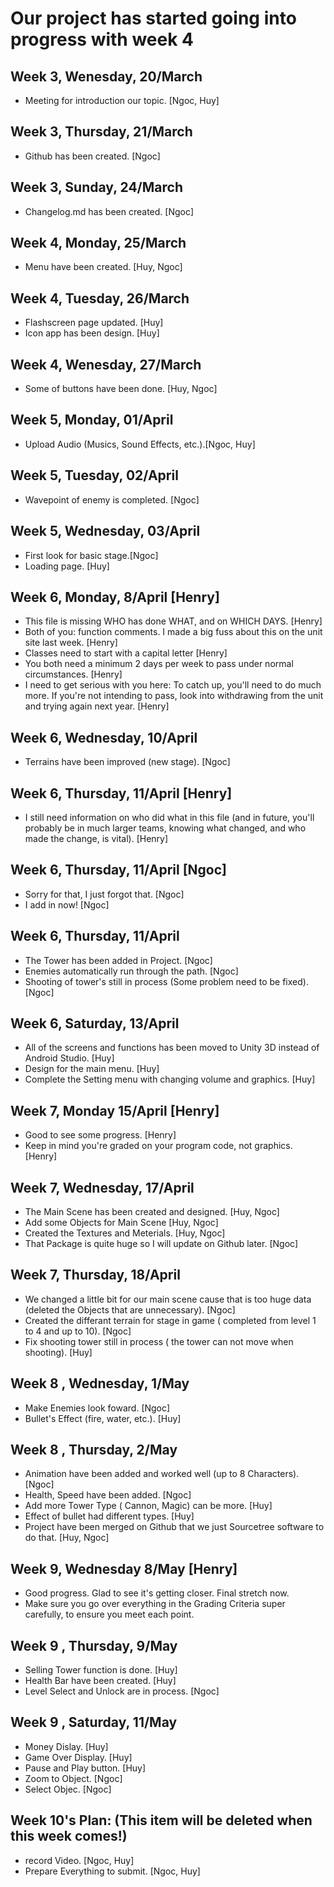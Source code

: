 # Our project has started going into progress with week 4

## Week 3, Wenesday, 20/March

- Meeting for introduction our topic. [Ngoc, Huy]

## Week 3, Thursday, 21/March

- Github has been created. [Ngoc]

## Week 3, Sunday, 24/March

- Changelog.md has been created. [Ngoc]

## Week 4, Monday, 25/March

- Menu have been created. [Huy, Ngoc]

## Week 4, Tuesday, 26/March

- Flashscreen page updated. [Huy]
- Icon app has been design. [Huy]

## Week 4, Wenesday, 27/March

- Some of buttons have been done. [Huy, Ngoc]

## Week 5, Monday, 01/April

- Upload Audio (Musics, Sound Effects, etc.).[Ngoc, Huy]

## Week 5, Tuesday, 02/April

- Wavepoint of enemy is completed. [Ngoc]

## Week 5, Wednesday, 03/April

- First look for basic stage.[Ngoc]
- Loading page. [Huy]

## Week 6, Monday, 8/April [Henry]

- This file is missing WHO has done WHAT, and on WHICH DAYS. [Henry]
- Both of you: function comments. I made a big fuss about this on the unit site last week. [Henry]
- Classes need to start with a capital letter [Henry]
- You both need a minimum 2 days per week to pass under normal circumstances. [Henry]
- I need to get serious with you here: To catch up, you'll need to do much more. If you're not intending to pass, look into withdrawing from the unit and trying again next year. [Henry]

## Week 6, Wednesday, 10/April
- Terrains have been improved (new stage). [Ngoc]

## Week 6, Thursday, 11/April [Henry]

- I still need information on who did what in this file (and in future, you'll probably be in much larger teams, knowing what changed, and who made the change, is vital). [Henry]

## Week 6, Thursday, 11/April [Ngoc]

- Sorry for that, I just forgot that. [Ngoc]
- I add in now! [Ngoc]

## Week 6, Thursday, 11/April

- The Tower has been added in Project. [Ngoc]
- Enemies automatically run through the path. [Ngoc]
- Shooting of tower's still in process (Some problem need to be fixed). [Ngoc]

## Week 6, Saturday, 13/April

- All of the screens and functions has been moved to Unity 3D instead of Android Studio. [Huy]
- Design for the main menu. [Huy]
- Complete the Setting menu with changing volume and graphics. [Huy]

## Week 7, Monday 15/April [Henry]
- Good to see some progress. [Henry]
- Keep in mind you're graded on your program code, not graphics. [Henry]

## Week 7, Wednesday, 17/April

- The Main Scene has been created and designed. [Huy, Ngoc]
- Add some Objects for Main Scene [Huy, Ngoc]
- Created the Textures and Meterials. [Huy, Ngoc]
- That Package is quite huge so I will update on Github later. [Ngoc]

## Week 7, Thursday, 18/April

- We changed a little bit for our main scene cause that is too huge data (deleted the Objects that are unnecessary). [Ngoc]
- Created the differant terrain for stage in game (  completed from level 1 to 4 and up to 10). [Ngoc]
- Fix shooting tower still in process ( the tower can not move when shooting). [Huy]

## Week 8 , Wednesday, 1/May

- Make Enemies look foward. [Ngoc]
- Bullet's Effect (fire, water, etc.). [Huy]

## Week 8 , Thursday, 2/May

- Animation have been added and worked well (up to 8 Characters). [Ngoc]
- Health, Speed have been added. [Ngoc]
- Add more Tower Type ( Cannon, Magic) can be more. [Huy]
- Effect of bullet had different types. [Huy]
- Project have been merged on Github that we just Sourcetree software to do that. [Huy, Ngoc]

## Week 9, Wednesday 8/May [Henry]
- Good progress. Glad to see it's getting closer. Final stretch now. 
- Make sure you go over everything in the Grading Criteria super carefully, to ensure you meet each point.

## Week 9 , Thursday, 9/May
- Selling Tower function is done. [Huy]
- Health Bar have been created. [Huy]
- Level Select and Unlock are in process. [Ngoc]


## Week 9 , Saturday, 11/May
- Money Dislay. [Huy]
- Game Over Display. [Huy]
- Pause and Play button. [Huy]
- Zoom to Object. [Ngoc]
- Select Objec. [Ngoc]


## Week 10's Plan: (This item will be deleted when this week comes!)
- record Video. [Ngoc, Huy]
- Prepare Everything to submit. [Ngoc, Huy]
